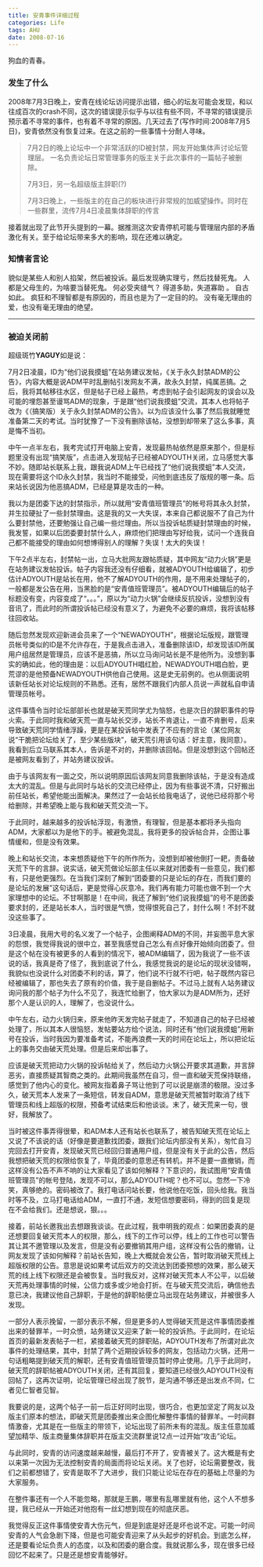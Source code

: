 ```yaml
---
title: 安青事件详细过程
categories: Life
tags: AHU
date: 2008-07-16
---
```

狗血的青春。

<!-- more -->

### 发生了什么

2008年7月3日晚上，安青在线论坛访问提示出错，细心的坛友可能会发现，和以往成百次的crash不同，这次的错误提示似乎与以往有些不同，不寻常的错误提示预示着不寻常的事件，也有着不寻常的原因。几天过去了(写作时间:2008年7月5日)，安青依然没有恢复过来。在这之前的一些事情十分耐人寻味。

> 7月2日的晚上论坛中一个非常活跃的ID被封禁，网友开始集体声讨论坛管理层。 一名负责论坛日常管理事务的版主关于此次事件的一篇帖子被删除。
>
> 7月3日，另一名超级版主辞职(?) 
>
> 7月3日晚上，一些版主的在自己的板块进行非常规的加威望操作。同时在一些群里，流传7月4日凌晨集体辞职的传言 

接着就出现了此节开头提到的一幕。据推测这次安青停机可能与管理层内部的矛盾激化有关。至于给论坛带来多大的影响，现在还难以确定。 

### 知情者言论 

貌似是某些人和别人掐架，然后被投诉。最后发现确实理亏，然后找替死鬼。
人都是父母生的，为啥要当替死鬼。
何必受夹缝气？
得道多助，失道寡助 。
自古如此。
疯狂和不理智都是有原因的，而且也是为了一定目的的。
没有毫无理由的爱，也没有毫无理由的绝望。

--------------------------------------------------------------------------------
### 被迫关闭前

超级斑竹**YAGUY**如是说：

7月2日凌晨，ID为“他们说我摸蛆”在站务建议发帖，《关于永久封禁ADM的公告》，内容大概是说ADM平时乱删帖引发网友不满，故永久封禁，纯属恶搞。之后，我将其帖移往水区，但是帖子已经上最热，考虑到帖子会引起网友的误会以及可能的埋怨甚至谩骂ADM的现象，于是跟“他们说我摸蛆”交流，其本人也将帖子改为《（搞笑版）关于永久封禁ADM的公告》。以为应该没什么事了然后我就睡觉准备第二天的考试。当时犹豫了一下没有删除该帖，没想到却带来了这么多事，真是悔不当初。 

中午一点半左右，我考完试打开电脑上安青，发现最热帖依然是原来那个，但是标题里没有出现“搞笑版”，点击进入发现帖子已经被ADYOUTH关闭，立马感觉大事不妙。随即站长联系上我，跟我说ADM上午已经找了“他们说我摸蛆”本人交流，现在需要将这个ID永久封禁，我当时不能接受，问他到底违反了版规的哪一条。后来站长说因为他恶搞ADM，已经是算是攻击的一种。

我以为是团委下达的封禁指示，所以就用“安青值班管理员”的帐号将其永久封禁，并生拉硬扯了一些封禁理由。这是我的又一大失误，本来自己都说服不了自己为什么要封禁他，还要勉强让自己编一些烂理由。所以当投诉帖质疑封禁理由的时候，我发誓，如果以后团委要封禁什么人，麻烦他们把理由写好给我，试问一个连我自己都不能接受的理由如何想博得别人的理解？失误！太大的失误！ 

下午2点半左右，封禁帖一出，立马大批网友跟帖质疑，其中网友“动力火锅”更是在站务建议发帖投诉。帖子内容我还没有仔细看，就被ADYOUTH给编辑了，初步估计ADYOUTH是站长在用，他不了解ADYOUTH的作用，是不用来处理帖子的，一般都是发公告在用，当黑脸的是“安青值班管理员”。被ADYOUTH编辑后的帖子标题没有变，内容变成了“。。。”，原以为“动力火锅”会继续反抗投诉，没想到没有音讯了，而此时的所谓投诉帖已经没有意义了，为避免不必要的麻烦，我将该帖移往回收站。 

随后忽然发现欢迎新进会员来了一个“NEWADYOUTH”，根据论坛版规，跟管理员帐号类似的ID是不允许存在，于是我点击进入，准备删除该ID，却发现该ID所属用户组居然是管理员，应该不是恶搞，所以立马询问站长是不是他所为。没想到事实的确如此，他的理由是：以后ADYOUTH唱红脸，NEWADYOUTH唱白脸，更荒谬的是他预备NEWADYOUTH供他自己使用。这是史无前例的。也从侧面说明该新任站长对论坛规则的不熟悉。还有，居然不跟我们内部人员说一声就私自申请管理员帐号。

这件事情令当时论坛部部长也就是破天荒同学尤为恼怒，也是次日的辞职事件的导火索。于此同时我和破天荒一直与站长交涉，站长不肯退让，一直不肯删号，后来导致破天荒同学情绪浮躁，更是在某投诉帖中发表了不应有的言论（某位网友说“干脆把论坛给关了，至少某些版块”，破天荒引用该句话：好主意，我同意）。我看到后立马联系其本人，告诉是不对的，并删除该回帖。但是没想到这个回帖还是被网友看到了，并站务建议投诉。

由于与该网友有一面之交，所以说明原因后该网友同意我删除该帖，于是没有造成太大的混乱。但是与此同时与站长的交流已经停止，因为有些事说不清，只好搬出前任站长，希望他能出面解决。果然过了一会站长给我电话了，说他已经将那个号给删除，并希望晚上能与我和破天荒交流一下。 

于此同时，越来越多的投诉帖浮现，有激愤，有理智，但是基本都将矛头指向ADM，大家都以为是他下的手。被避免混乱，我将更多的投诉帖合并，企图让事情缓和，但是没有效果。 

晚上和站长交流，本来想质疑他下午的所作所为，没想到却被他倒打一耙，责备破天荒下午的言辞。说实话，破天荒做论坛部主任以来就对团委有一些意见，我们都有，只是他更强烈。在当我们深刻了解到“团委要的只是论坛的存在，而我们要的是论坛的发展”这句话后，更是觉得心灰意冷。我们再有能力可能也做不到一个大家理想中的论坛。不甘啊那是！在中间，我还了解到“他们说我摸蛆”的号不是团委要求封的，还是站长本人，当时很是气愤，觉得恨死自己了，封什么啊！不封不就没这些事了。 

3日凌晨，我用大号的名义发了一个帖子，企图阐释ADM的不同，并妄图平息大家的怨恨，我觉得我说的很中立，甚至我感觉自己怎么有点好像开始倾向团委了。但是这个帖在没有被更多的人看到的情况下，被ADM编辑了，因为我说了一些不该说的话，我真是奇了怪了，我到底说了什么，我感觉我说的是论坛的现状没错啊，我貌似也没说什么对团委不利的话，算了，他们说不行就不行吧，帖子既然内容已经被编辑了，那也失去了原有的价值，我于是自删帖子。不过马上就有人站务建议询问我的那个帖子为什么不见了，我连忙给删了，怕大家以为是ADM所为，还好那个人是认识的人，理解了，也没说什么。 

中午左右，动力火锅归来，原来他昨天发完帖子就走了，不知道自己的帖子已经被处理了，所以其本人很恼怒，发帖要站方给个说法，同时还有“他们说我摸蛆”用新号在投诉，当时我因为要准备考试，不能再浪费一天的时间在论坛上，所以把论坛上的事务交由破天荒处理。但是后来却出事了。 

应该是破天荒把动力火锅的投诉帖给关了，然后动力火锅公开要求其道歉，并言辞恶劣，直接质疑其智商之类的。此期间我虽然在自习，但一直和破天荒保持联络，感觉到了他内心的变化。被网友指着鼻子骂让他到了可以说是崩溃的极限。没过多久，破天荒本人发来了一条短信，转发自ADM，意思是破天荒被暂时取消了线下管理员和线上超版的权限，预备考试结束后和他谈谈。末了，破天荒来一句，很好，我解放了。

当时被这件事弄得很晕，和ADM本人还有站长也联系了，被告知破天荒在论坛上又说了不该说的话（好像是要道歉找团委，跟我们论坛内部没有关系），匆忙自习完回去打开安青，发现破天荒已经回归普通用户组，但是没有关于此的公告，然后我想把破天荒的权限给恢复了，毕竟团委的意思还有转机，并不是要一直撤销，而这样没有公告不声不响的让大家看见了该如何解释？下意识的，我试图用“安青值班管理员”的帐号登陆，发现不可以，那么ADYOUTH呢？也不可以。忽然一下冷笑，真够绝的。密码被改了。我打电话问站长要，他说他在吃饭，回头给我。我当时等不及，立马打电话给ADM，一直打不通，发短信想要密码，得到的回复是现在不会给我们。还是想说，狠。。。 

接着，前站长邀我出去想跟我谈谈。在此过程，我申明我的观点：如果团委真的是还想要回复破天荒本人的权限，那么，线下的工作可以停，线上的工作也可以警告其让其不邀管理以及发言，但是没有必要撤销其用户组，这样没有公告的撤销，让网友发现了该如何解释？前站长告知，晚上大概就会发公告，暂时取消破天荒线上超版权限的公告。意思是说如果考试后双方的交流达到团委预想的效果，那么破天荒的线上线下权限还是会被恢复。当时我反对，这样对破天荒本人不公平，以后破天荒再处理事情的时候，公信力或多或少地会打折。在与破天荒交流后，确信他去意已决，我建议他自己辞职，于是他的辞职帖便立马出现在站务建议，并被很多人发现。

一部分人表示挽留，一部分表示不解，但是更多的人觉得破天荒是这件事情团委推出来的替罪羊，一时众愤，站务建议又迎来了新一轮的投诉热。于此同时，在论坛首页的最新发表帖子一栏，紧接着破天荒的辞职贴，ADYOUTH发布了所谓对此次事件的处理结果，其中，封禁了两个近期投诉较多的网友，包括动力火锅，还用一句话粗略提到破天荒的解职，还有安青值班管理员暂时停止使用。几乎于此同时，破天荒的辞职帖被ADYOUTH关闭，还有其回复，要知道已经很久ADYOUTH没有回帖了，这再次证明，论坛管理已经出现了脱节，是沟通不够还是出发点不同，仁者见仁智者见智。 

我要说的是，这两个帖子一前一后正好同时出现，很巧合，也更加坚定了网友以及版主们原本的想法，即破天荒是团委推出来企图化解整件事情的替罪羊。一时间群情激奋，尤其是在一些版主的带领下，论坛出现了前所未有的混乱。版主任意加威望加精华、版主商量集体辞职并在版主交流群里说12点一过开始“攻击”论坛。 

与此同时，安青的访问速度越来越慢，最后打不开了，安青被关了。这大概是有史以来第一次因为无法控制安青的局面而将论坛关闭。关了也好，论坛需要整改，我们之前都想错了，安青是取不了大进步，我们只能让论坛在存在的基础上尽量的为大家服务。 

在整件事还有一个人不能忽略，那就是王鹏，哪里有乱哪里就有他，这个人不想多提，我已经从一开始还对他抱有一丝幻想到现在的彻底厌恶。 

我觉得反正这件事情使安青大伤元气，但是到底是好还是坏也说不定。可能一时间安青的人气会急剧下降，但是也可能安青迎来了从头起步的好机会。到底怎么样，还是要看论坛负责人的态度，以及和团委的磨合度。我就说那么多，现在很多已经回忆不起来了。只是还是想安青能够好。